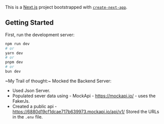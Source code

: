This is a [Next.js](https://nextjs.org) project bootstrapped with [`create-next-app`](https://nextjs.org/docs/app/api-reference/cli/create-next-app).

## Getting Started

First, run the development server:

```bash
npm run dev
# or
yarn dev
# or
pnpm dev
# or
bun dev
```
~My Trail of thought:~
Mocked the Backend Server:
- Used Json Server.
- Populated sever data using - MockApi -  https://mockapi.io/ - uses the FakerJs.
- Created a public api - https://6880d19cf1dcae717b639973.mockapi.io/api/v1/
Stored the URLs in the `.env` file.